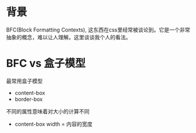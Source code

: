 # 背景
BFC(Block Formatting Contexts), 这东西在css里经常被谈论到。它是一个非常抽象的概念，难以让人理解。这里谈谈我个人的看法。

# BFC vs 盒子模型

最常用盒子模型
* content-box
* border-box

不同的属性意味着对大小的计算不同

* content-box
    width = 内容的宽度
